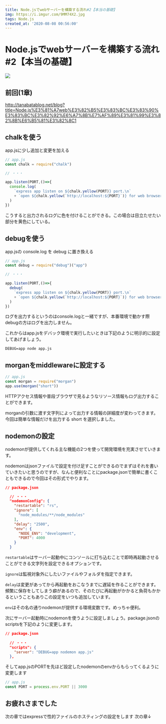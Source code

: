 ```yaml
---
title: Node.jsでwebサーバーを構築する流れ#2【本当の基礎】
img: https://i.imgur.com/9MM74X2.jpg
tags: Node.js
created_at: '2020-08-08 00:56:00'
---
```


# Node.jsでwebサーバーを構築する流れ#2【本当の基礎】
![](https://i.imgur.com/9MM74X2.jpg)

## 前回(1章)
http://tanabatablog.net/blog?title=Node.js%E3%81%A7web%E3%82%B5%E3%83%BC%E3%83%90%E3%83%BC%E3%82%92%E6%A7%8B%E7%AF%89%E3%81%99%E3%82%8B%E6%B5%81%E3%82%8C1

## chalkを使う
app.jsに少し追加と変更を加える

```javascript
// app.js
const chalk = require("chalk")

// ・・・

app.listen(PORT,()=>{
  console.log(
    `express app listen on ${chalk.yellow(PORT)} port.\n`
    + `open ${chalk.yellow(`http://localhost:${PORT}`)} for web browser.`
  )
})

```

こうすると出力されるログに色を付けることができる。この場合は目立たせたい部分を黄色にしている。


## debugを使う
app.jsの console.log を debug に置き換える

```javascript
// app.js
const debug = require("debug")("app")

// ・・・

app.listen(PORT,()=>{
  debug(
    `express app listen on ${chalk.yellow(PORT)} port.\n`
    + `open ${chalk.yellow(`http://localhost:${PORT}`)} for web browser.`
  )
})
```

ログを出力するというのはconsole.logと一緒ですが、本番環境で動かす際debugの方はログを出力しません。

これからはapp.jsをデバック環境で実行したいときは下記のように明示的に設定してあげましょう。
```shell
DEBUG=app node app.js
```

## morganをmiddlewareに設定する

```javascript
// app.js
const morgan = require("morgan")
app.use(morgan("short"))
```

HTTPアクセス情報や普段ブラウザで見るようなリソース情報もログ出力することができます。

morganの引数に渡す文字列によって出力する情報の詳細度が変わってきます。今回は簡単な情報だけを出力する short を選択しました。


## nodemonの設定
nodemonが提供してくれる主な機能の2つを使って開発環境を充実させていきます。

nodemonはjsonファイルで設定を付け足すことができるのでまずはそれを書いていきたいと思うのですが、なんと便利なことにpackage.jsonで簡単に書くこともできるので今回はその形式でやります。

```json
// package.json

  // ・・・
  "nodemonConfig": {
    "restartable": "rs",
    "ignore": [
      "node_modules/**/node_modules"
    ],
    "delay": "2500",
    "env": {
      "NODE_ENV": "development",
      "PORT": 4000
    }
  }
```

```restartable```はサーバー起動中にコンソールに打ち込むことで即時再起動させることができる文字列を設定できるオプションです。

```ignore```は監視対象外にしたいファイルやフォルダを指定できます。

```delay```は変更があってから再起動をおこなうまでに遅延を作ることができます。頻繁に保存をしてしまう癖があるので、そのたびに再起動がかかると負荷もかかるということもありこの設定をいつも追加しています。

```env```はその名の通りnodemonが提供する環境変数です。めっちゃ便利。

次にサーバー起動時にnodemonを使うように設定しましょう。package.jsonのscriptsを下記のように変更します。

```json
// package.json
  
  // ・・・
  "scripts": {
    "server": "DEBUG=app nodemon app.js"
  },
```

そしてapp.jsのPORTを先ほど設定したnodemonのenvからもらってくるように変更します
```javascript
// app.js
const PORT = process.env.PORT || 3000
```

## お疲れさまでした
次の章ではexpressで性的ファイルのホスティングの設定をします
次の章↓